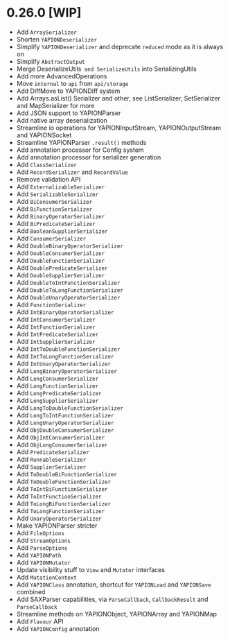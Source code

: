 # 0.26.0 [WIP]

- Add `ArraySerializer`
- Shorten `YAPIONDeserializer`
- Simplify `YAPIONDeserializer` and deprecate `reduced` mode as it is always on
- Simplify `AbstractOutput`
- Merge DeserializeUtils` and SerializeUtils` into SerializingUtils
- Add more AdvancedOperations
- Move `internal` to `api` from `api/storage`
- Add DiffMove to YAPIONDiff system
- Add Arrays.asList() Serializer and other, see ListSerializer, SetSerializer and MapSerializer for more
- Add JSON support to YAPIONParser
- Add native array deserialization
- Streamline io operations for YAPIONInputStream, YAPIONOutputStream and YAPIONSocket
- Streamline YAPIONParser `.result()` methods
- Add annotation processor for Config system
- Add annotation processor for serializer generation
- Add `ClassSerializer`
- Add `RecordSerializer` and `RecordValue`
- Remove validation API
- Add `ExternalizableSerializer`
- Add `SerializableSerializer`
- Add `BiConsumerSerializer`
- Add `BiFunctionSerializer`
- Add `BinaryOperatorSerializer`
- Add `BiPredicateSerializer`
- Add `BooleanSupplierSerializer`
- Add `ConsumerSerializer`
- Add `DoubleBinaryOperatorSerializer`
- Add `DoubleConsumerSerializer`
- Add `DoubleFunctionSerializer`
- Add `DoublePredicateSerializer`
- Add `DoubleSupplierSerializer`
- Add `DoubleToIntFunctionSerializer`
- Add `DoubleToLongFunctionSerializer`
- Add `DoubleUnaryOperatorSerializer`
- Add `FunctionSerializer`
- Add `IntBinaryOperatorSerializer`
- Add `IntConsumerSerializer`
- Add `IntFunctionSerializer`
- Add `IntPredicateSerializer`
- Add `IntSupplierSerializer`
- Add `IntToDoubleFunctionSerializer`
- Add `IntToLongFunctionSerializer`
- Add `IntUnaryOperatorSerializer`
- Add `LongBinaryOperatorSerializer`
- Add `LongConsumerSerializer`
- Add `LongFunctionSerializer`
- Add `LongPredicateSerializer`
- Add `LongSupplierSerializer`
- Add `LongToDoubleFunctionSerializer`
- Add `LongToIntFunctionSerializer`
- Add `LongUnaryOperatorSerializer`
- Add `ObjDoubleConsumerSerializer`
- Add `ObjIntConsumerSerializer`
- Add `ObjLongConsumerSerializer`
- Add `PredicateSerializer`
- Add `RunnableSerializer`
- Add `SupplierSerializer`
- Add `ToDoubleBiFunctionSerializer`
- Add `ToDoubleFunctionSerializer`
- Add `ToIntBiFunctionSerializer`
- Add `ToIntFunctionSerializer`
- Add `ToLongBiFunctionSerializer`
- Add `ToLongFunctionSerializer`
- Add `UnaryOperatorSerializer`
- Make YAPIONParser stricter
- Add `FileOptions`
- Add `StreamOptions`
- Add `ParseOptions`
- Add `YAPIONPath`
- Add `YAPIONMutator`
- Update visibility stuff to `View` and `Mutator` interfaces
- Add `MutationContext`
- Add `YAPIONClass` annotation, shortcut for `YAPIONLoad` and `YAPIONSave` combined
- Add SAXParser capabilities, via `ParseCallback`, `CallbackResult` and `ParseCallback`
- Streamline methods on YAPIONObject, YAPIONArray and YAPIONMap
- Add `Flavour` API
- Add `YAPIONConfig` annotation
